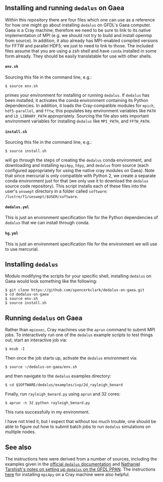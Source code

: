 ## Installing and running `dedalus` on Gaea

Within this repository there are four files which one can use as a reference
for how one might go about installing `dedalus` on GFDL's Gaea computer.  Gaea
is a Cray machine; therefore we need to be sure to link to its native
implementation of MPI (e.g. we should not try to build and install openmp from
source).  In addition, it also already has MPI-enabled compiled versions for
FFTW and parallel HDF5; we just to need to link to those.  The included files
assume that you are using a zsh shell and have `conda` installed in some form
already.  They should be easily translatable for use with other shells.

#### `env.sh`
Sourcing this file in the command line, e.g.:
```
$ source env.sh
```
primes your environment for installing or running `dedalus`.  If `dedalus` has
been installed, it activates the conda environment containing its Python
dependencies.  In addition, it loads the Cray-compatible modules for `mpich`,
`hdf5-parallel`, and `fftw`; this populates key environment variables like
`PATH` and `LD_LIBRARY_PATH` appropriately.  Sourcing the file also sets
important environment variables for installing `dedalus` like `MPI_PATH`, and
`FFTW_PATH`.

#### `install.sh`
Sourcing this file in the command line, e.g.:
```
$ source install.sh
```
will go through the steps of creating the `dedalus` conda environment, and
downloading and installing `mpi4py`, `h5py`, and `dedalus` from source (each
configured appropriately for using the native cray modules on Gaea).  Note that
since mercurial is only compatible with Python 2, we create a separate conda
environment just for that (we only use it to download the `dedalus` source code
repository).  This script installs each of these files into the user's
`unswept` directory in a folder called `software`:
`/lustre/f1/unswept/$USER/software`.

#### `dedalus.yml`
This is just an environment specification file for the Python dependencies of
`dedalus` that we can install through conda.

#### `hg.yml`
This is just an environment specification file for the environment we will use
to use mercurial.

## Installing `dedalus`
Modulo modifying the scripts for your specific shell, installing `dedalus` on
Gaea would look something like the following:
```
$ git clone https://github.com/spencerkclark/dedalus-on-gaea.git
$ cd dedalus-on-gaea
$ source env.sh
$ source install.sh
```

## Running `dedalus` on Gaea
Rather than `mpiexec`, Cray machines use the `aprun` command to submit MPI
jobs.  To interactively run one of the `dedalus` example scripts to test things
out, start an interactive job via:
```
$ msub -I
```
Then once the job starts up, activate the `dedalus` environment via:
```
$ source ~/dedalus-on-gaea/env.sh
```
and then navigate to the `dedalus` examples directory:
```
$ cd $SOFTWARE/dedalus/examples/ivp/2d_rayleigh_benard
```
Finally, run `rayleigh_benard.py` using `aprun` and 32 cores:
```
$ aprun -n 32 python rayleigh_benard.py
```
This runs successfully in my environment.

I have not tried it, but I expect that without too much trouble, one should be
able to figure out how to submit batch jobs to run `dedalus` simulations on
multiple nodes.

## See also
The instructions here were derived from a number of sources, including the
examples given in the [official `dedalus`
documentation](https://dedalus-project.readthedocs.io/en/latest/installation.html#manual-installation) and
[Nathaniel Tarshish's notes on setting up `dedalus` on the GFDL
PPAN](https://github.com/nathanieltarshish/PPANdedalus/blob/master/GFDL_PPAN_instructions.md).
The instructions [here](http://jaist-hpc.blogspot.com/2015/02/mpi4py.html) for
installing `mpi4py` on a Cray machine were also helpful.
